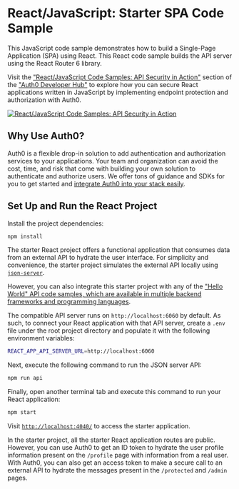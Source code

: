 # React/JavaScript: Starter SPA Code Sample

This JavaScript code sample demonstrates how to build a Single-Page Application (SPA) using React. This React code sample builds the API server using the React Router 6 library.

Visit the ["React/JavaScript Code Samples: API Security in Action"](https://auth0.com/developers/hub/code-samples/spa/react-javascript) section of the ["Auth0 Developer Hub"](https://auth0.com/developers/hub) to explore how you can secure React applications written in JavaScript by implementing endpoint protection and authorization with Auth0.

[![React/JavaScript Code Samples: API Security in Action](https://cdn.auth0.com/blog/hub/code-samples/spa/react-javascript.png)](https://auth0.com/developers/hub/code-samples/spa/react-javascript)

## Why Use Auth0?

Auth0 is a flexible drop-in solution to add authentication and authorization services to your applications. Your team and organization can avoid the cost, time, and risk that come with building your own solution to authenticate and authorize users. We offer tons of guidance and SDKs for you to get started and [integrate Auth0 into your stack easily](https://auth0.com/developers/hub/code-samples/full-stack).

## Set Up and Run the React Project

Install the project dependencies:

```bash
npm install
```

The starter React project offers a functional application that consumes data from an external API to hydrate the user interface. For simplicity and convenience, the starter project simulates the external API locally using [`json-server`](https://github.com/typicode/json-server).

However, you can also integrate this starter project with any of the ["Hello World" API code samples, which are available in multiple backend frameworks and programming languages](https://github.com/orgs/auth0-developer-hub/repositories?language=&q=api+hello-world&sort=&type=public).

The compatible API server runs on `http://localhost:6060` by default. As such, to connect your React application with that API server, create a `.env` file under the root project directory and populate it with the following environment variables:

```bash
REACT_APP_API_SERVER_URL=http://localhost:6060
```

Next, execute the following command to run the JSON server API:

```bash
npm run api
```

Finally, open another terminal tab and execute this command to run your React application:

```bash
npm start
```

Visit [`http://localhost:4040/`](http://localhost:4040/) to access the starter application.

In the starter project, all the starter React application routes are public. However, you can use Auth0 to get an ID token to hydrate the user profile information present on the `/profile` page with information from a real user. With Auth0, you can also get an access token to make a secure call to an external API to hydrate the messages present in the `/protected` and `/admin` pages.
